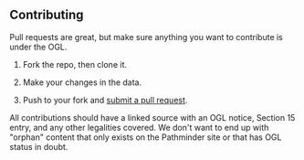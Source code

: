 ## Contributing

Pull requests are great, but make sure anything you want to contribute is under the OGL.

1. Fork the repo, then clone it.

2. Make your changes in the data.

3. Push to your fork and [submit a pull request](https://github.com/pathminder/pathminder-data/compare/).

All contributions should have a linked source with an OGL notice, Section 15 entry, and any other legalities covered. We don't want to end up with "orphan" content that only exists on the Pathminder site or that has OGL status in doubt.
